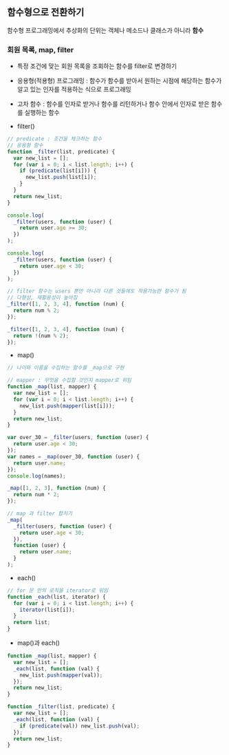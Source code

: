 ## 함수형으로 전환하기

함수형 프로그래밍에서 추상화의 단위는 객체나 메소드나 클래스가 아니라 **함수**

### 회원 목록, map, filter

- 특정 조건에 맞는 회원 목록을 조회하는 함수를 filter로 변경하기
- 응용형(적용형) 프로그래밍 : 함수가 함수를 받아서 원하는 시점에 해당하는 함수가 알고 있는 인자를 적용하는 식으로 프로그래밍
- 고차 함수 : 함수를 인자로 받거나 함수를 리턴하거나 함수 안에서 인자로 받은 함수를 실행하는 함수

- filter()

```jsx
// predicate : 조건을 체크하는 함수
// 응용형 함수
function _filter(list, predicate) {
  var new_list = [];
  for (var i = 0; i < list.length; i++) {
    if (predicate(list[i])) {
      new_list.push(list[i]);
    }
  }
  return new_list;
}

console.log(
  _filter(users, function (user) {
    return user.age >= 30;
  })
);

console.log(
  _filter(users, function (user) {
    return user.age < 30;
  })
);

// filter 함수는 users 뿐만 아니라 다른 것들에도 적용가능한 함수가 됨
// 다형성, 재활용성이 높아짐
_filter([1, 2, 3, 4], function (num) {
  return num % 2;
});

_filter([1, 2, 3, 4], function (num) {
  return !(num % 2);
});
```

- map()

```jsx
// 나이와 이름을 수집하는 함수를 _map으로 구현

// mapper : 무엇을 수집할 것인지 mapper로 위임
function _map(list, mapper) {
  var new_list = [];
  for (var i = 0; i < list.length; i++) {
    new_list.push(mapper(list[i]));
  }
  return new_list;
}

var over_30 = _filter(users, function (user) {
  return user.age < 30;
});
var names = _map(over_30, function (user) {
  return user.name;
});
console.log(names);

_map([1, 2, 3], function (num) {
  return num * 2;
});

// map 과 filter 합치기
_map(
  _filter(users, function (user) {
    return user.age < 30;
  }),
  function (user) {
    return user.name;
  }
);
```

- each()

```jsx
// for 문 안의 로직을 iterator로 위임
function _each(list, iterator) {
  for (var i = 0; i < list.length; i++) {
    iterator(list[i]);
  }
  return list;
}
```

- map()과 each()

```jsx
function _map(list, mapper) {
  var new_list = [];
  _each(list, function (val) {
    new_list.push(mapper(val));
  });
  return new_list;
}

function _filter(list, predicate) {
  var new_list = [];
  _each(list, function (val) {
    if (predicate(val)) new_list.push(val);
  });
  return new_list;
}
```
